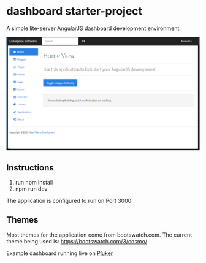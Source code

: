 # dashboard starter-project
A simple lite-server AngularJS dashboard development environment.

![alt text](dashboard.PNG "Dashboard")

## Instructions
1. run npm install 
1. npm run dev

The application is configured to run on Port 3000

## Themes
Most themes for the application come from bootswatch.com. The current theme being used is: https://bootswatch.com/3/cosmo/

Example dashboard running live on [Pluker][1]


[1]:http://next.plnkr.co/plunk/QhxVk0WkcHEwavGw
